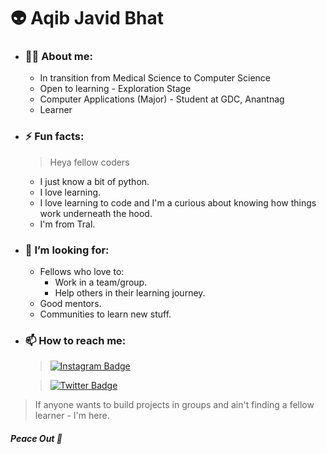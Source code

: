 # :alien: Aqib Javid Bhat
<!--
**aqib-m31/aqib-m31** is a ✨ _special_ ✨ repository because its `README.md` (this file) appears on your GitHub profile.

Here are some ideas to get you started:

- 🔭 I’m currently working on ...
- 🌱 I’m currently learning ...
- 👯 I’m looking to collaborate on ...
- 🤔 I’m looking for help with ...
- 💬 Ask me about ...
- 📫 How to reach me: ...
- 😄 Pronouns: ...
- ⚡ Fun fact: ...
-->
- ### :technologist: About me:
  - In transition from Medical Science to Computer Science
  - Open to learning - Exploration Stage
  - Computer Applications (Major) - Student at GDC, Anantnag
  - Learner

- ### ⚡ Fun facts:
  > Heya fellow coders
  - I just know a bit of python.
  - I love learning.
  - I love learning to code and I'm a curious about knowing how things work underneath the hood.
  - I'm from Tral.

- ### 🤔 I’m looking for:
  - Fellows who love to:
    - Work in a team/group.
    - Help others in their learning journey.
  - Good mentors.
  - Communities to learn new stuff.

- ### 📫 How to reach me:
    > [![Instagram Badge](https://img.shields.io/badge/Instagram-E4405F?style=for-the-badge&logo=instagram&logoColor=white)](https://instagram.com/aqib_m31)

    > [![Twitter Badge](https://img.shields.io/badge/Twitter-1DA1F2?style=for-the-badge&logo=twitter&logoColor=white)](https://twitter.com/aqib_m31)
> If anyone wants to build projects in groups and ain't finding a fellow learner - I'm here.
##### Peace Out :white_heart:	
